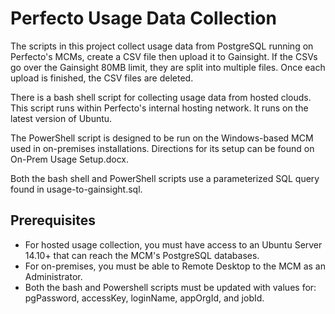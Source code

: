 # Perfecto Usage Data Collection

The scripts in this project collect usage data from PostgreSQL running on Perfecto's MCMs, create
a CSV file then upload it to Gainsight. If the CSVs go over the Gainsight 80MB limit, they are
split into multiple files. Once each upload is finished, the CSV files are deleted.

There is a bash shell script for collecting usage data from hosted clouds. This script runs within
Perfecto's internal hosting network. It runs on the latest version of Ubuntu.

The PowerShell script is designed to be run on the Windows-based MCM used in on-premises installations.
Directions for its setup can be found on On-Prem Usage Setup.docx.

Both the bash shell and PowerShell scripts use a parameterized SQL query found in usage-to-gainsight.sql.

## Prerequisites
- For hosted usage collection, you must have access to an Ubuntu Server 14.10+ that can reach the MCM's PostgreSQL databases.
- For on-premises, you must be able to Remote Desktop to the MCM as an Administrator.
- Both the bash and Powershell scripts must be updated with values for: pgPassword, accessKey, loginName, appOrgId, and jobId.